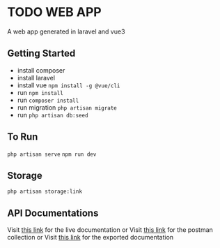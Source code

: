# TODO WEB APP
A web app generated in laravel and vue3

## Getting Started
- install composer
- install laravel
- install vue `npm install -g @vue/cli`
- run `npm install`
- run `composer install`
- run migration `php artisan migrate`
- run `php artisan db:seed`

## To Run
`php artisan serve`
`npm run dev`

## Storage
`php artisan storage:link`

## API Documentations
Visit [this link](https://documenter.getpostman.com/view/23199052/2s9Ykq6fLb) for the live documentation or
Visit [this link](https://github.com/muzalee/web-todo/blob/main/storage/Todo%20Web%20App.postman_collection.json) for the postman collection or
Visit [this link](https://github.com/muzalee/web-todo/blob/main/storage/Todo%20Web%20App%20API%20Doc.pdf) for the exported documentation

